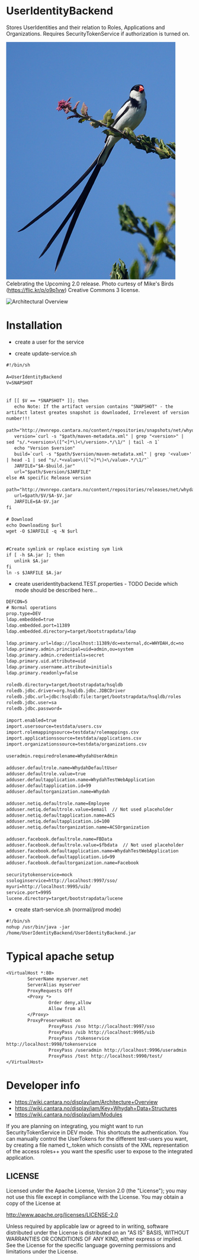 UserIdentityBackend
===================

Stores UserIdentities and their relation to Roles, Applications and Organizations.
Requires SecurityTokenService if authorization is turned on. 

![Whydha Bird](./whydah-bird.jpg)
Celebrating the Upcoming 2.0 release.
Photo curtesy of Mike's Birds (https://flic.kr/p/o9p1vw) Creative Commons 3 license.

![Architectural Overview](https://wiki.cantara.no/download/attachments/37388694/Whydah+infrastructure.png)


Installation
============



* create a user for the service

* create update-service.sh
```
#!/bin/sh

A=UserIdentityBackend
V=SNAPSHOT


if [[ $V == *SNAPSHOT* ]]; then
   echo Note: If the artifact version contains "SNAPSHOT" - the artifact latest greates snapshot is downloaded, Irrelevent of version number!!!
   path="http://mvnrepo.cantara.no/content/repositories/snapshots/net/whydah/identity/$A"
   version=`curl -s "$path/maven-metadata.xml" | grep "<version>" | sed "s/.*<version>\([^<]*\)<\/version>.*/\1/" | tail -n 1`
   echo "Version $version"
   build=`curl -s "$path/$version/maven-metadata.xml" | grep '<value>' | head -1 | sed "s/.*<value>\([^<]*\)<\/value>.*/\1/"`
   JARFILE="$A-$build.jar"
   url="$path/$version/$JARFILE"
else #A specific Release version
   path="http://mvnrepo.cantara.no/content/repositories/releases/net/whydah/identity/$A"
   url=$path/$V/$A-$V.jar
   JARFILE=$A-$V.jar
fi

# Download
echo Downloading $url
wget -O $JARFILE -q -N $url


#Create symlink or replace existing sym link
if [ -h $A.jar ]; then
   unlink $A.jar
fi
ln -s $JARFILE $A.jar
```




* create useridentitybackend.TEST.properties - TODO Decide which mode should be described here...

```
DEFCON=5
# Normal operations
prop.type=DEV
ldap.embedded=true
ldap.embedded.port=11389
ldap.embedded.directory=target/bootstrapdata/ldap

ldap.primary.url=ldap://localhost:11389/dc=external,dc=WHYDAH,dc=no
ldap.primary.admin.principal=uid=admin,ou=system
ldap.primary.admin.credentials=secret
ldap.primary.uid.attribute=uid
ldap.primary.username.attribute=initials
ldap.primary.readonly=false

roledb.directory=target/bootstrapdata/hsqldb
roledb.jdbc.driver=org.hsqldb.jdbc.JDBCDriver
roledb.jdbc.url=jdbc:hsqldb:file:target/bootstrapdata/hsqldb/roles
roledb.jdbc.user=sa
roledb.jdbc.password=

import.enabled=true
import.usersource=testdata/users.csv
import.rolemappingsource=testdata/rolemappings.csv
import.applicationssource=testdata/applications.csv
import.organizationssource=testdata/organizations.csv

useradmin.requiredrolename=WhydahUserAdmin

adduser.defaultrole.name=WhydahDefaultUser
adduser.defaultrole.value=true
adduser.defaultapplication.name=WhydahTestWebApplication
adduser.defaultapplication.id=99
adduser.defaultorganization.name=Whydah

adduser.netiq.defaultrole.name=Employee
adduser.netiq.defaultrole.value=$email  // Not used placeholder
adduser.netiq.defaultapplication.name=ACS
adduser.netiq.defaultapplication.id=100
adduser.netiq.defaultorganization.name=ACSOrganization

adduser.facebook.defaultrole.name=FBData
adduser.facebook.defaultrole.value=$fbdata  // Not used placeholder
adduser.facebook.defaultapplication.name=WhydahTestWebApplication
adduser.facebook.defaultapplication.id=99
adduser.facebook.defaultorganization.name=Facebook

securitytokenservice=mock
ssologinservice=http://localhost:9997/sso/
myuri=http://localhost:9995/uib/
service.port=9995
lucene.directory=target/bootstrapdata/lucene
```


* create start-service.sh (normal/prod mode)
```
#!/bin/sh
nohup /usr/bin/java -jar /home/UserIdentityBackend/UserIdentityBackend.jar
```



Typical apache setup
====================

```
<VirtualHost *:80>
        ServerName myserver.net
        ServerAlias myserver
        ProxyRequests Off
        <Proxy *>
                Order deny,allow
                Allow from all
        </Proxy>
        ProxyPreserveHost on
                ProxyPass /sso http://localhost:9997/sso
                ProxyPass /uib http://localhost:9995/uib
                ProxyPass /tokenservice http://localhost:9998/tokenservice
                ProxyPass /useradmin http://localhost:9996/useradmin
                ProxyPass /test http://localhost:9990/test/
</VirtualHost>
```



Developer info
==============

* https://wiki.cantara.no/display/iam/Architecture+Overview
* https://wiki.cantara.no/display/iam/Key+Whydah+Data+Structures
* https://wiki.cantara.no/display/iam/Modules

If you are planning on integrating, you might want to run SecurityTokenService in DEV mode. This shortcuts the authentication.
You can manually control the UserTokens for the different test-users you want, by creating a file named t_<username>.token which
consists of the XML representation of the access roles++ you want the spesific user to expose to the integrated application.

## LICENSE

Licensed under the Apache License, Version 2.0 (the "License");
you may not use this file except in compliance with the License.
You may obtain a copy of the License at

<http://www.apache.org/licenses/LICENSE-2.0>

Unless required by applicable law or agreed to in writing, software
distributed under the License is distributed on an "AS IS" BASIS,
WITHOUT WARRANTIES OR CONDITIONS OF ANY KIND, either express or implied.
See the License for the specific language governing permissions and
limitations under the License.
